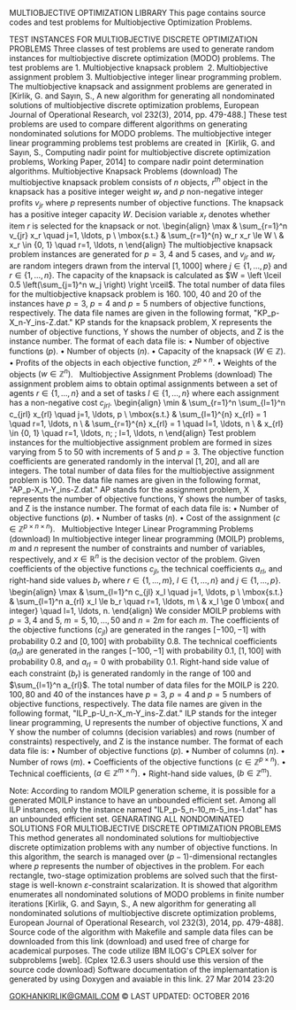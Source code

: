 MULTIOBJECTIVE OPTIMIZATION LIBRARY
This page contains source codes and test problems for Multiobjective Optimization Problems.  



TEST INSTANCES FOR MULTIOBJECTIVE DISCRETE OPTIMIZATION PROBLEMS
Three classes of test problems are used to generate random instances for multiobjective discrete optimization (MODO) problems. The test problems are
	1.	Multiobjective knapsack problem 
	2.	Multiobjective assignment problem
	3.	Multiobjective integer linear programming problem. 
The multiobjective knapsack and assignment problems are generated in [Kirlik, G. and Sayın, S., A new algorithm for generating all nondominated solutions of multiobjective discrete optimization problems, European Journal of Operational Research, vol 232(3), 2014, pp. 479-488.] These test problems are used to compare different algorithms on generating nondominated solutions for MODO problems. The multiobjective integer linear programming problems test problems are created in  [Kirlik, G. and Sayın, S., Computing nadir point for multiobjective discrete optimization problems, Working Paper, 2014] to compare nadir point determination algorithms.
Multiobjective Knapsack Problems (download)
The multiobjective knapsack problem consists of $n$ objects, $r^{th}$ object in the knapsack has a positive integer weight $w_r$ and $p$ non-negative integer profits $v_{jr}$ where $p$ represents number of objective functions. The knapsack has a positive integer capacity $W$. Decision variable $x_r$ denotes whether item $r$ is selected for the knapsack or not.
\begin{align} \max & \sum_{r=1}^n v_{jr} x_r \quad j=1, \ldots, p \\ \mbox{s.t.} & \sum_{r=1}^{n} w_r x_r \le W \\ & x_r \in \{0, 1\} \quad r=1, \ldots, n \end{align} 
The multiobjective knapsack problem instances are generated for $p=3$, $4$ and $5$ cases, and $v_{jr}$ and $w_r$ are random integers drawn from the interval $[1, 1000]$ where $j \in \{1, \ldots, p\}$ and $r \in \{1, \ldots, n\}$. The capacity of the knapsack is calculated as $W = \left \lceil 0.5 \left(\sum_{j=1}^n w_j \right) \right \rceil$. The total number of data files for the multiobjective knapsack problem is $160$. $100$, $40$ and $20$ of the instances have $p=3$, $p=4$ and $p=5$ numbers of objective functions, respectively. The data file names are given in the following format, "KP_p-X_n-Y_ins-Z.dat." KP stands for the knapsack problem, X represents the number of objective functions, Y shows the number of objects, and Z is the instance number. The format of each data file is:
	•	Number of objective functions $(p)$.
	•	Number of objects $(n)$. 
	•	Capacity of the knapsack $(W \in \mathbb{Z})$.
	•	Profits of the objects in each objective function, $\mathbb{Z}^{p \times n}$.
	•	Weights of the objects $(w \in \mathbb{Z}^n)$.
 
Multiobjective Assignment Problems (download)
The assignment problem aims to obtain optimal assignments between a set of agents $r \in \{1,\ldots,n\}$ and a set of tasks $l \in \{1,\ldots,n\}$ where each assignment has a non-negative cost $c_{jrl}$.
\begin{align} \min & \sum_{r=1}^n \sum_{l=1}^n c_{jrl} x_{rl} \quad j=1, \ldots, p \\ \mbox{s.t.} & \sum_{l=1}^{n} x_{rl} = 1 \quad r=1, \ldots, n \\ & \sum_{r=1}^{n} x_{rl} = 1 \quad l=1, \ldots, n \\ & x_{rl} \in \{0, 1\} \quad r=1, \ldots, n; \; l=1, \ldots, n \end{align} 
Test problem instances for the multiobjective assignment problem are formed in sizes varying from $5$ to $50$ with increments of $5$ and $p=3$. The objective function coefficients are generated randomly in the interval $[1,20]$, and all are integers. The total number of data files for the multiobjective assignment problem is $100$. The data file names are given in the following format, "AP_p-X_n-Y_ins-Z.dat." AP stands for the assignment problem, X represents the number of objective functions, Y shows the number of tasks, and Z is the instance number. The format of each data file is:
	•	Number of objective functions $(p)$.
	•	Number of tasks $(n)$.
	•	Cost of the assignment $(c \in \mathbb{Z}^{p \times n \times n})$.
 
Multiobjective Integer Linear Programming Problems (download)
In multiobjective integer linear programming (MOILP) problems, $m$ and $n$ represent the number of constraints and number of variables, respectively, and $x \in \mathbb{R}^n$ is the decision vector of the problem. Given coefficients of the objective functions $c_{jl}$, the technical coefficients $a_{rl}$, and right-hand side values $b_{r}$ where $r \in \{1,\ldots,m\}$, $l \in \{1,\ldots,n\}$ and $j \in \{1,\ldots,p\}$.
\begin{align} \max & \sum_{l=1}^n c_{jl} x_l \quad j=1, \ldots, p \\ \mbox{s.t.} & \sum_{l=1}^n a_{rl} x_l \le b_r \quad r=1, \ldots, m \\ & x_l \ge 0 \mbox{ and integer} \quad l=1, \ldots, n. \end{align} 
We consider MOILP problems with $p=3,4$ and $5$, $m=5,10,\ldots,50$ and $n=2m$ for each $m$. The coefficients of the objective functions $(c_{jl})$ are generated in the ranges $[-100,-1]$ with probability $0.2$ and $[0,100]$ with probability $0.8$. The technical coefficients $(a_{rl})$ are generated in the ranges $[-100,-1]$ with probability $0.1$, $[1,100]$ with probability 0.8, and $a_{rl}=0$ with probability 0.1. Right-hand side value of each constraint $(b_r)$ is generated randomly in the range of $100$ and $\sum_{l=1}^n a_{rl}$. The total number of data files for the MOILP is $220$. $100, 80$ and $40$ of the instances have $p=3$, $p=4$ and $p=5$ numbers of objective functions, respectively. The data file names are given in the following format, "ILP_p-U_n-X_m-Y_ins-Z.dat." ILP stands for the integer linear programming, U represents the number of objective functions, X and Y show the number of columns (decision variables) and rows (number of constraints) respectively, and Z is the instance number. The format of each data file is:
	•	Number of objective functions $(p)$.
	•	Number of columns $(n)$.
	•	Number of rows $(m)$.
	•	Coefficients of the objective functions $(c \in \mathbb{Z}^{p \times n})$.
	•	Technical coefficients, $(a \in \mathbb{Z}^{m \times n})$.
	•	Right-hand side values, $(b \in \mathbb{Z}^m)$.

Note: According to random MOILP generation scheme, it is possible for a generated MOILP instance to have an unbounded efficient set. Among all ILP instances, only the instance named "ILP_p-5_n-10_m-5_ins-1.dat" has an unbounded efficient set.
GENARATING ALL NONDOMINATED SOLUTIONS FOR MULTIOBJECTIVE DISCRETE OPTIMIZATION PROBLEMS
This method generates all nondominated solutions for multiobjective discrete optimization problems with any number of objective functions. In this algorithm, the search is managed over $(p-1)$-dimensional rectangles where $p$ represents the number of objectives in the problem. For each rectangle, two-stage optimization problems are solved such that the first-stage is well-known $\varepsilon$-constraint scalarization. It is showed that algorithm enumerates all nondominated solutions of MODO problems in finite number iterations [Kirlik, G. and Sayın, S., A new algorithm for generating all nondominated solutions of multiobjective discrete optimization problems, European Journal of Operational Research, vol 232(3), 2014, pp. 479-488]. 
Source code of the algorithm with Makefile and sample data files can be downloaded from this link (download) and used free of charge for academical purposes. The code utilize IBM ILOG's CPLEX solver for subproblems [web]. (Cplex 12.6.3 users should use this version of the source code download) Software documentation of the implemantation is generated by using Doxygen and avaiable in this link.
27 Mar 2014 23:20


GOKHANKIRLIK@GMAIL.COM © LAST UPDATED: OCTOBER 2016







